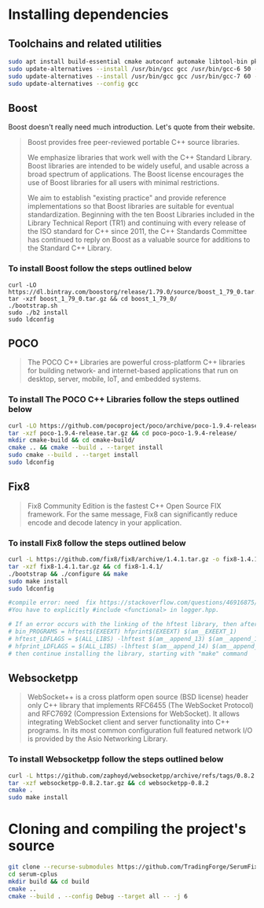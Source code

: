 # Installing dependencies

## Toolchains and related utilities
```bash
sudo apt install build-essential cmake autoconf automake libtool-bin pkg-config zlib1g-dev libssl-dev libcurl4-openssl-dev gcc-6 g++-6
sudo update-alternatives --install /usr/bin/gcc gcc /usr/bin/gcc-6 50 --slave /usr/bin/g++ g++ /usr/bin/g++-6
sudo update-alternatives --install /usr/bin/gcc gcc /usr/bin/gcc-7 60 --slave /usr/bin/g++ g++ /usr/bin/g++-7
sudo update-alternatives --config gcc
```

## Boost
Boost doesn't really need much introduction. Let's quote from their website.
> Boost provides free peer-reviewed portable C++ source libraries.  
>  
> We emphasize libraries that work well with the C++ Standard Library. Boost libraries are intended to be widely useful, and usable across a broad spectrum of applications. The Boost license encourages the use of Boost libraries for all users with minimal restrictions.  
>  
> We aim to establish "existing practice" and provide reference implementations so that Boost libraries are suitable for eventual standardization. Beginning with the ten Boost Libraries included in the Library Technical Report (TR1) and continuing with every release of the ISO standard for C++ since 2011, the C++ Standards Committee has continued to reply on Boost as a valuable source for additions to the Standard C++ Library.

### To install Boost follow the steps outlined below
```BOOST
curl -LO https://dl.bintray.com/boostorg/release/1.79.0/source/boost_1_79_0.tar.gz
tar -xzf boost_1_79_0.tar.gz && cd boost_1_79_0/
./bootstrap.sh
sudo ./b2 install
sudo ldconfig
```

## POCO
> The POCO C++ Libraries are powerful cross-platform C++ libraries for building network- and internet-based applications that run on desktop, server, mobile, IoT, and embedded systems. 

### To install The POCO C++ Libraries follow the steps outlined below
```bash
curl -LO https://github.com/pocoproject/poco/archive/poco-1.9.4-release.tar.gz
tar -xzf poco-1.9.4-release.tar.gz && cd poco-poco-1.9.4-release/
mkdir cmake-build && cd cmake-build/
cmake .. && cmake --build . --target install
sudo cmake --build . --target install
sudo ldconfig
```

## Fix8
> Fix8 Community Edition is the fastest C++ Open Source FIX framework. For the same message, Fix8 can significantly reduce encode and decode latency in your application.

### To install Fix8 follow the steps outlined below
```bash
curl -L https://github.com/fix8/fix8/archive/1.4.1.tar.gz -o fix8-1.4.1.tar.gz
tar -xzf fix8-1.4.1.tar.gz && cd fix8-1.4.1/
./bootstrap && ./configure && make
sudo make install
sudo ldconfig

#compile error: need  fix https://stackoverflow.com/questions/46916875/error-when-building-fix-8
#You have to explicitly #include <functional> in logger.hpp.

# If an error occurs with the linking of the hftest library, then after running the commands "./bootstrap && ./configure" comment out the lines in fix8-1.4.1/test/Makefile :
# bin_PROGRAMS = hftest$(EXEEXT) hfprint$(EXEEXT) $(am__EXEEXT_1)
# hftest_LDFLAGS = $(ALL_LIBS) -lhftest $(am__append_13) $(am__append_18)
# hfprint_LDFLAGS = $(ALL_LIBS) -lhftest $(am__append_14) $(am__append_19)
# then continue installing the library, starting with "make" command
```

## Websocketpp
>WebSocket++ is a cross platform open source (BSD license) header only C++ library that implements RFC6455 (The WebSocket Protocol) and RFC7692 (Compression Extensions for WebSocket). It allows integrating WebSocket client and server functionality into C++ programs. In its most common configuration full featured network I/O is provided by the Asio Networking Library.


### To install Websocketpp follow the steps outlined below
```bash
curl -L https://github.com/zaphoyd/websocketpp/archive/refs/tags/0.8.2.tar.gz -o websocketpp-0.8.2.tar.gz
tar -xzf websocketpp-0.8.2.tar.gz && cd websocketpp-0.8.2
cmake .
sudo make install
```

# Cloning and compiling the project's source
```bash
git clone --recurse-submodules https://github.com/TradingForge/SerumFixServer.git
cd serum-cplus
mkdir build && cd build
cmake ..
cmake --build . --config Debug --target all -- -j 6
```
